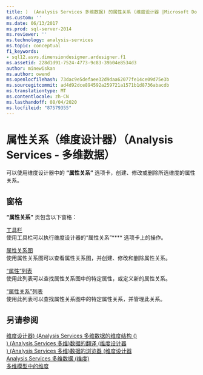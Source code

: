 ```yaml
---
title: )  (Analysis Services 多维数据) 的属性关系 (维度设计器 |Microsoft Docs
ms.custom: ''
ms.date: 06/13/2017
ms.prod: sql-server-2014
ms.reviewer: ''
ms.technology: analysis-services
ms.topic: conceptual
f1_keywords:
- sql12.asvs.dimensiondesigner.ardesigner.f1
ms.assetid: 228d1d91-7524-4773-9c83-39b04e8534d3
author: minewiskan
ms.author: owend
ms.openlocfilehash: 73dac9e5defaee32d9daa62077fe14ce09d75e3b
ms.sourcegitcommit: ad4d92dce894592a259721a1571b1d8736abacdb
ms.translationtype: MT
ms.contentlocale: zh-CN
ms.lasthandoff: 08/04/2020
ms.locfileid: "87579355"
---
```

# <a name="attribute-relationships-dimension-designer-analysis-services---multidimensional-data"></a>属性关系（维度设计器）（Analysis Services - 多维数据）
  可以使用维度设计器中的 **“属性关系”** 选项卡，创建、修改或删除所选维度的属性关系。  
  
## <a name="panes"></a>窗格  
 **“属性关系”** 页包含以下窗格：  
  
 [工具栏](toolbar-attribute-relationship-dimension-designer-analysis-services-multidimensional-data.md)  
 使用工具栏可以执行维度设计器的“属性关系”**** 选项卡上的操作。  
  
 [属性关系图](attribute-relationship-diagram-analysis-services-multidimensional-data.md)  
 使用属性关系图可以查看属性关系图，并创建、修改和删除属性关系。  
  
 [“属性”列表](attributes-designer-tab-dimension-designer-analysis-services-multidimensional-data.md)  
 使用此列表可以查找属性关系图中的特定属性，或定义新的属性关系。  
  
 [“属性关系”列表](attribute-relationships-designer-tab-dimension-designer-analysis-services-multidimensional-data.md)  
 使用此列表可以查找属性关系图中的特定属性关系，并管理此关系。  
  
## <a name="see-also"></a>另请参阅  
 [维度设计器&#41; &#40;Analysis Services 多维数据的维度结构 &#40;&#41;](dimension-structure-dimension-designer-analysis-services-multidimensional-data.md)   
 [&#41; &#40;Analysis Services 多维&#41;数据的翻译 &#40;维度设计器](translations-dimension-designer-analysis-services-multidimensional-data.md)   
 [&#41; &#40;Analysis Services 多维&#41;数据的浏览器 &#40;维度设计器](browser-dimension-designer-analysis-services-multidimensional-data.md)   
 [Analysis Services 多维数据 &#40;维度&#41;](multidimensional-models-olap-logical-dimension-objects/dimensions-analysis-services-multidimensional-data.md)   
 [多维模型中的维度](multidimensional-models/dimensions-in-multidimensional-models.md)  
  
  

